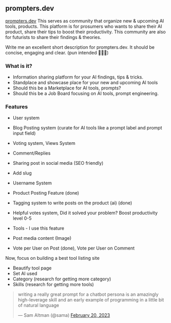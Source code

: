 ## prompters.dev
[prompters.dev](https://prompters.dev)
This serves as community that organize new & upcoming AI tools, products. This platform is for prosumers who wants to share their AI product, share their tips to boost their productivity. This community are also for futurists to share their findings & theories.

Write me an excellent short description for prompters.dev. It should be concise, engaging and clear. (pun intended 🧑‍💻🤖)

###  What is it?
- Information sharing platform for your AI findings, tips & tricks.
- Standplace and showcase place for your new and upcoming AI tools
- Should this be a Marketplace for AI tools, prompts?
- Should this be a Job Board focusing on AI tools, prompt engineering.

### Features
- User system

- Blog Posting system (curate for AI tools like a prompt label and prompt input field)
- Voting system, Views System
- Comment/Replies
- Sharing post in social media (SEO friendly)
- Add slug

- Username System

- Product Posting Feature (done)
- Tagging system to write posts on the product (ai) (done)
- Helpful votes system, Did it solved your problem? Boost productivity level 0-5
- Tools - I use this feature
- Post media content (Image)
- Vote per User on Post (done), Vote per User on Comment

Now, focus on building a best tool listing site
- Beautify tool page
- Set AI used 
- Category (research for getting more category)
- Skills (research for getting more tools)

<blockquote class="twitter-tweet"><p lang="en" dir="ltr">writing a really great prompt for a chatbot persona is an amazingly high-leverage skill and an early example of programming in a little bit of natural language</p>&mdash; Sam Altman (@sama) <a href="https://twitter.com/sama/status/1627796054040285184?ref_src=twsrc%5Etfw">February 20, 2023</a></blockquote> <script async src="https://platform.twitter.com/widgets.js" charset="utf-8"></script>

